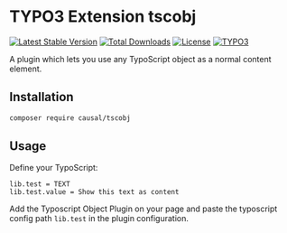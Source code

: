 # TYPO3 Extension tscobj

[![Latest Stable Version](https://poser.pugx.org/causal/tscobj/v/stable)](https://packagist.org/packages/causal/tscobj)
[![Total Downloads](https://poser.pugx.org/causal/tscobj/downloads)](https://packagist.org/packages/causal/tscobj)
[![License](https://poser.pugx.org/causal/tscobj/license)](https://packagist.org/packages/causal/tscobj)
[![TYPO3](https://img.shields.io/badge/TYPO3-11.4-orange.svg)](https://typo3.org/)

A plugin which lets you use any TypoScript object as a normal content element.

## Installation

```bash
composer require causal/tscobj
```

## Usage

Define your TypoScript:

```
lib.test = TEXT
lib.test.value = Show this text as content
```

Add the Typoscript Object Plugin on your page and paste the typoscript config path `lib.test` in the plugin configuration.
